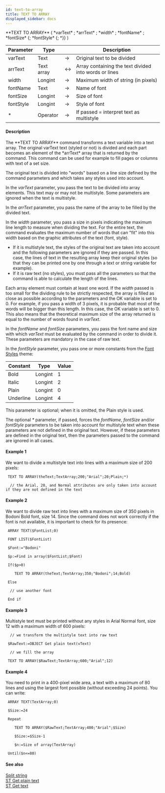 ```yaml
---
id: text-to-array
title: TEXT TO ARRAY
displayed_sidebar: docs
---
```


<!--REF #_command_.TEXT TO ARRAY.Syntax-->**TEXT TO ARRAY** ( *varText* ; *arrText* ; *width* ; *fontName* ; *fontSize* {; *fontStyle* {; *}} )<!-- END REF-->
<!--REF #_command_.TEXT TO ARRAY.Params-->
| Parameter | Type |  | Description |
| --- | --- | --- | --- |
| varText | Text | -> | Original text to be divided |
| arrText | Text array | <-> | Array containing the text divided into words or lines |
| width | Longint | -> | Maximum width of string (in pixels) |
| fontName | Text | -> | Name of font |
| fontSize | Longint | -> | Size of font |
| fontStyle | Longint | -> | Style of font |
| * | Operator | -> | If passed = interpret text as multistyle |

<!-- END REF-->

#### Description 

<!--REF #_command_.TEXT TO ARRAY.Summary-->The **TEXT TO ARRAY** command transforms a text variable into a text array.<!-- END REF--> The original varText text (styled or not) is divided and each part becomes an element of the *arrText* array that is returned by the command. This command can be used for example to fill pages or columns with text of a set size.

The original text is divided into "words" based on a line size defined by the command parameters and which takes any styles used into account. 

In the *varText* parameter, you pass the text to be divided into array elements. This text may or may not be multistyle. Some parameters are ignored when the text is multistyle.

In the *arrText* parameter, you pass the name of the array to be filled by the divided text.

In the *width* parameter, you pass a size in pixels indicating the maximum line length to measure when dividing the text. For the entire text, the command evaluates the maximum number of words that can "fit" into this width based on the graphic attributes of the text (font, style). 

* If it is multistyle text, the styles of the original text are taken into account and the following parameters are ignored if they are passed. In this case, the lines of text in the resulting array keep their original styles (so that they can be printed one by one through a text or string variable for example).
* If it is raw text (no styles), you must pass all the parameters so that the command is able to calculate the length of the lines.

Each array element must contain at least one word. If the *width* passed is too small for the dividing rule to be strictly respected, the array is filled as close as possible according to the parameters and the OK variable is set to 0\. For example, if you pass a width of 3 pixels, it is probable that most of the words will be bigger than this length. In this case, the OK variable is set to 0\.   
This also means that the theoretical maximum size of the array returned is equal to the number of words found in *varText*.

In the *fontName* and *fontSize* parameters, you pass the font name and size with which *varText* must be evaluated by the command in order to divide it. These parameters are mandatory in the case of raw text. 

In the *fontStyle* parameter, you pass one or more constants from the [Font Styles](/4Dv20R6/4D/20-R6/Font-Styles.302-6958451.en.html) theme:

| Constant  | Type    | Value |
| --------- | ------- | ----- |
| Bold      | Longint | 1     |
| Italic    | Longint | 2     |
| Plain     | Longint | 0     |
| Underline | Longint | 4     |

This parameter is optional; when it is omitted, the Plain style is used. 

The optional *\** parameter, if passed, forces the *fontName*, *fontSize* and/or *fontStyle* parameters to be taken into account for multistyle text when these parameters are not defined in the original text. However, if these parameters are defined in the original text, then the parameters passed to the command are ignored in all cases.

#### Example 1 

We want to divide a multistyle text into lines with a maximum size of 200 pixels:

```4d
 TEXT TO ARRAY(theText;TextArray;200;"Arial";20;Plain;*)

  // the Arial, 20, and Normal attributes are only taken into account if they are not defined in the text
```

#### Example 2 

We want to divide raw text into lines with a maximum size of 350 pixels in Bodoni Bold font, size 14\. Since the command does not work correctly if the font is not available, it is important to check for its presence:

```4d
 ARRAY TEXT($FontList;0)

 FONT LIST($FontList)

 $Font:="Bodoni"

 $p:=Find in array($FontList;$Font)

 If($p>0)

    TEXT TO ARRAY(theText;TextArray;350;"Bodoni";14;Bold)

 Else

  // use another font

 End if
```

#### Example 3 

Multistyle text must be printed without any styles in Arial Normal font, size 12 with a maximum width of 600 pixels:

```4d
  // we transform the multistyle text into raw text

 $RawText:=OBJECT Get plain text(vText)

  // we fill the array

 TEXT TO ARRAY($RawText;TextArray;600;"Arial";12)
```

#### Example 4 

You need to print in a 400-pixel wide area, a text with a maximum of 80 lines and using the largest font possible (without exceeding 24 points). You can write:

```4d
 ARRAY TEXT(TextArray;0)

 $Size:=24

 Repeat

    TEXT TO ARRAY($RawText;TextArray;400;"Arial";$Size)

    $Size:=$Size-1

    $n:=Size of array(TextArray)

 Until($n<=80)
```

#### See also 
[Split string](split-string.md)  
[ST Get plain text](st-get-plain-text.md)  
[ST Get text](st-get-text.md)  
